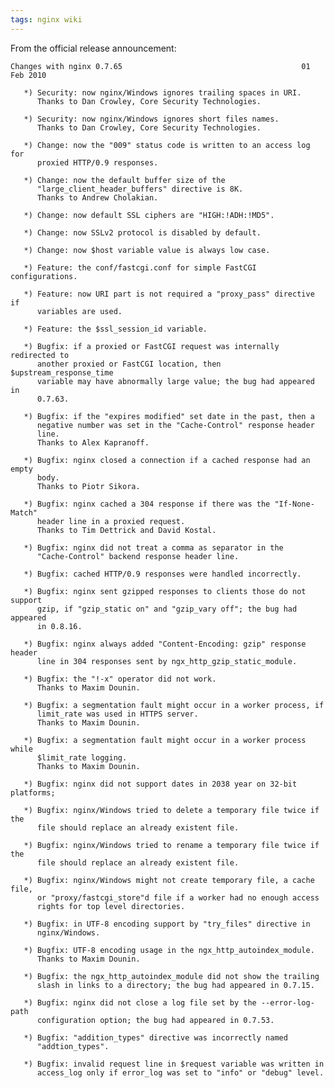 ```yaml
---
tags: nginx wiki
---
```


From the official release announcement:

    Changes with nginx 0.7.65                                        01 Feb 2010

       *) Security: now nginx/Windows ignores trailing spaces in URI.
          Thanks to Dan Crowley, Core Security Technologies.

       *) Security: now nginx/Windows ignores short files names.
          Thanks to Dan Crowley, Core Security Technologies.

       *) Change: now the "009" status code is written to an access log for
          proxied HTTP/0.9 responses.

       *) Change: now the default buffer size of the
          "large_client_header_buffers" directive is 8K.
          Thanks to Andrew Cholakian.

       *) Change: now default SSL ciphers are "HIGH:!ADH:!MD5".

       *) Change: now SSLv2 protocol is disabled by default.

       *) Change: now $host variable value is always low case.

       *) Feature: the conf/fastcgi.conf for simple FastCGI configurations.

       *) Feature: now URI part is not required a "proxy_pass" directive if
          variables are used.

       *) Feature: the $ssl_session_id variable.

       *) Bugfix: if a proxied or FastCGI request was internally redirected to
          another proxied or FastCGI location, then $upstream_response_time
          variable may have abnormally large value; the bug had appeared in
          0.7.63.

       *) Bugfix: if the "expires modified" set date in the past, then a
          negative number was set in the "Cache-Control" response header
          line.
          Thanks to Alex Kapranoff.

       *) Bugfix: nginx closed a connection if a cached response had an empty
          body.
          Thanks to Piotr Sikora.

       *) Bugfix: nginx cached a 304 response if there was the "If-None-Match"
          header line in a proxied request.
          Thanks to Tim Dettrick and David Kostal.

       *) Bugfix: nginx did not treat a comma as separator in the
          "Cache-Control" backend response header line.

       *) Bugfix: cached HTTP/0.9 responses were handled incorrectly.

       *) Bugfix: nginx sent gzipped responses to clients those do not support
          gzip, if "gzip_static on" and "gzip_vary off"; the bug had appeared
          in 0.8.16.

       *) Bugfix: nginx always added "Content-Encoding: gzip" response header
          line in 304 responses sent by ngx_http_gzip_static_module.

       *) Bugfix: the "!-x" operator did not work.
          Thanks to Maxim Dounin.

       *) Bugfix: a segmentation fault might occur in a worker process, if
          limit_rate was used in HTTPS server.
          Thanks to Maxim Dounin.

       *) Bugfix: a segmentation fault might occur in a worker process while
          $limit_rate logging.
          Thanks to Maxim Dounin.

       *) Bugfix: nginx did not support dates in 2038 year on 32-bit platforms;

       *) Bugfix: nginx/Windows tried to delete a temporary file twice if the
          file should replace an already existent file.

       *) Bugfix: nginx/Windows tried to rename a temporary file twice if the
          file should replace an already existent file.

       *) Bugfix: nginx/Windows might not create temporary file, a cache file,
          or "proxy/fastcgi_store"d file if a worker had no enough access
          rights for top level directories.

       *) Bugfix: in UTF-8 encoding support by "try_files" directive in
          nginx/Windows.

       *) Bugfix: UTF-8 encoding usage in the ngx_http_autoindex_module.
          Thanks to Maxim Dounin.

       *) Bugfix: the ngx_http_autoindex_module did not show the trailing
          slash in links to a directory; the bug had appeared in 0.7.15.

       *) Bugfix: nginx did not close a log file set by the --error-log-path
          configuration option; the bug had appeared in 0.7.53.

       *) Bugfix: "addition_types" directive was incorrectly named
          "addtion_types".

       *) Bugfix: invalid request line in $request variable was written in
          access_log only if error_log was set to "info" or "debug" level.
